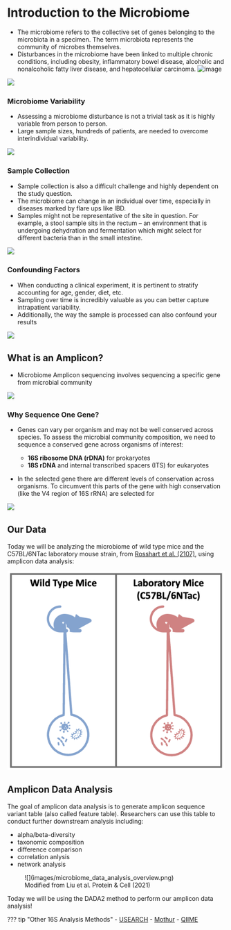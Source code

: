 # Introduction to the Microbiome

- The microbiome refers to the collective set of genes belonging to the microbiota in a specimen. The term microbiota represents the community of microbes themselves.
- Disturbances in the microbiome have been linked to multiple chronic conditions, including obesity, inflammatory bowel disease, alcoholic and nonalcoholic fatty liver disease, and hepatocellular carcinoma.
![image](https://user-images.githubusercontent.com/59677194/199562828-ba31aa00-ed8e-4032-aa5c-ce7405decf2b.png)


![](images/microbiome.png)

### Microbiome Variability

- Assessing a microbiome disturbance is not a trivial task as it is highly variable from person to person.
- Large sample sizes, hundreds of patients, are needed to overcome interindividual variability.

![](images/variability.png)

### Sample Collection

- Sample collection is also a difficult challenge and highly dependent on the study question.
- The microbiome can change in an individual over time, especially in diseases marked by flare ups like IBD.
- Samples might not be representative of the site in question. For example, a stool sample sits in the rectum – an environment that is undergoing dehydration and fermentation which might select for different bacteria than in the small intestine.

![](images/sample-collection.png)

### Confounding Factors

- When conducting a clinical experiment, it is pertinent to stratify accounting for age, gender, diet, etc.
- Sampling over time is incredibly valuable as you can better capture intrapatient variability.
- Additionally, the way the sample is processed can also confound your results

![](images/confounding.jpg)

## What is an Amplicon?

- Microbiome Amplicon sequencing involves sequencing a specific gene from microbial community

![](images/amplicon.png)

### Why Sequence One Gene?

- Genes can vary per organism and may not be well conserved across species. To assess the microbial community composition, we need to sequence a conserved gene across organisms of interest:
    - **16S ribosome DNA (rDNA)** for prokaryotes
    - **18S rDNA** and internal transcribed spacers (ITS) for eukaryotes 

- In the selected gene there are different levels of conservation across organisms. To circumvent this parts of the gene with high conservation (like the V4 region of 16S rRNA) are selected for

![](images/v4-region.png)

## Our Data

Today we will be analyzing the microbiome of wild type mice and the C57BL/6NTac laboratory mouse strain, from [Rosshart et al. (2107)](https://www.ncbi.nlm.nih.gov/pmc/articles/PMC6887100/), using amplicon data analysis:

![](images/microbiome_mouse_data.png)

## Amplicon Data Analysis

The goal of amplicon data analysis is to generate amplicon sequence variant table (also called feature table). 
Researchers can use this table to conduct further downstream analysis including:

- alpha/beta-diversity
- taxonomic composition
- difference comparison 
- correlation anlysis
- network analysis

<figure markdown>
  ![](images/microbiome_data_analysis_overview.png)
  <figcaption>Modified from Liu et al. Protein & Cell (2021)</figcaption>
</figure>

Today we will be using the DADA2 method to perform our amplicon data analysis!

??? tip "Other 16S Analysis Methods"
    - [USEARCH](https://drive5.com/usearch/)
    - [Mothur](https://mothur.org/)
    - [QIIME](http://qiime.org/)
